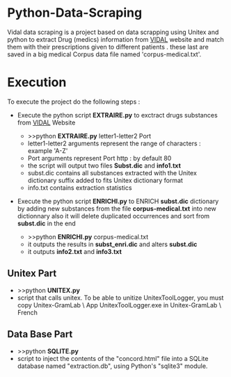 # Python-Data-Scraping

Vidal data scraping is a project based on data scrapping using Unitex and python to extract Drug (medics) information from [VIDAL](https://www.vidal.fr) website 
and match them with their prescriptions given to different patients . these last are saved in a big medical Corpus data file named 'corpus-medical.txt'. 

# Execution

To execute the project do the following steps :

 - Execute the python script **EXTRAIRE.py** to exctract drugs substances from [VIDAL](https://www.vidal.fr) Website
	 -  \>>python **EXTRAIRE.py**  letter1-letter2 Port
	- letter1-letter2 arguments represent the range of characters : example 'A-Z'
	- Port arguments represent Port http : by default 80
	- the script will output two files **Subst.dic** and **info1.txt**
	- subst.dic contains all substances extracted with the Unitex dictionary suffix added to fits Unitex dictionary format
	- info.txt contains extraction statistics 
	
 - Execute the python script **ENRICHI.py** to ENRICH **subst.dic** dictionary by adding new substances from the file **corpus-medical.txt** into new dictionnary also it will delete duplicated occurrences and sort from **subst.dic** in the end 
	 -  \>>python **ENRICHI.py** corpus-medical.txt 
	 - it outputs the results in **subst_enri.dic** and alters **subst.dic**
	 - it outputs **info2.txt** and **info3.txt**
## **Unitex** Part
  -  \>>python **UNITEX.py**
 - script that calls unitex. To be able to unitize UnitexToolLogger, you must copy Unitex-GramLab \ App UnitexToolLogger.exe in Unitex-GramLab \ French
 
## **Data Base** Part 
  -  \>>python **SQLITE.py**
- script to inject the contents of the "concord.html" file into a SQLite database named "extraction.db", using Python's "sqlite3" module.
